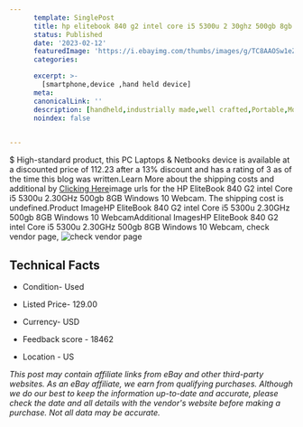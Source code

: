 ```yaml
---
      template: SinglePost
      title: hp elitebook 840 g2 intel core i5 5300u 2 30ghz 500gb 8gb windows 10 webcam
      status: Published
      date: '2023-02-12'
      featuredImage: 'https://i.ebayimg.com/thumbs/images/g/TC8AAOSw1eZfzofN/s-l225.jpg'
      categories: 

      excerpt: >-
        [smartphone,device ,hand held device]
      meta:
      canonicalLink: ''
      description: [handheld,industrially made,well crafted,Portable,Mobile,Compact,Convenient,Lightweight,Maneuverable,Man-portable,Miniature,Carriable,Hand-held,Light,Holdable,Transportable,Mobile device,Pocket-sized,On-the-go,Wireless,Cordless,Compact size,Convenient size, smartphone,device ,hand held device]
      noindex: false

        
---
```

$
    High-standard product, this PC Laptops & Netbooks device is available at a discounted price of 112.23 after a 13% discount and has a rating of 3 as of the time this blog was written.Learn More about the shipping costs and additional by [Clicking Here](https://www.ebay.com/itm/394459628758?hash=item5bd7a044d6%3Ag%3ATC8AAOSw1eZfzofN&mkevt=1&mkcid=1&mkrid=711-53200-19255-0&campid=%253CePNCampaignId%253E&customid=%253CreferenceId%253E&toolid=10049)image urls for the HP EliteBook 840 G2 intel Core i5 5300u 2.30GHz 500gb 8GB Windows 10 Webcam. The shipping cost is undefined.Product ImageHP EliteBook 840 G2 intel Core i5 5300u 2.30GHz 500gb 8GB Windows 10 WebcamAdditional ImagesHP EliteBook 840 G2 intel Core i5 5300u 2.30GHz 500gb 8GB Windows 10 Webcam, check vendor page, ![check vendor page](https://origin-galleryplus.ebayimg.com/ws/web/394459628758_2_0_1/225x225.jpg,https://origin-galleryplus.ebayimg.com/ws/web/394459628758_3_0_1/225x225.jpg,https://origin-galleryplus.ebayimg.com/ws/web/394459628758_4_0_1/225x225.jpg,https://origin-galleryplus.ebayimg.com/ws/web/394459628758_5_0_1/225x225.jpg,https://origin-galleryplus.ebayimg.com/ws/web/394459628758_6_0_1/225x225.jpg,https://origin-galleryplus.ebayimg.com/ws/web/394459628758_7_0_1/225x225.jpg,https://origin-galleryplus.ebayimg.com/ws/web/394459628758_8_0_1/225x225.jpg,https://origin-galleryplus.ebayimg.com/ws/web/394459628758_9_0_1/225x225.jpg)
    
    

 ## Technical Facts 



     
      

 - Condition- Used 


      

 - Listed Price- 129.00 


      

 - Currency- USD 


      

 - Feedback score - 18462 


      

 - Location - US 


      
      

 *_This post may contain affiliate links from eBay and other third-party websites. As an eBay affiliate, we earn from qualifying purchases. Although we do our best to keep the information up-to-date and accurate, please check the date and all details with the vendor's website before making a purchase. Not all data may be accurate._*



    
    
    
    
    